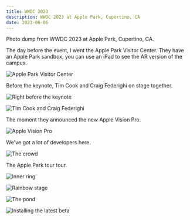 ```yaml
---
title: WWDC 2023
description: WWDC 2023 at Apple Park, Cupertino, CA
date: 2023-06-06
---
```


Photo dump from WWDC 2023 at Apple Park, Cupertino, CA.

The day before the event, I went the Apple Park Visitor Center.
They have an Apple Park sandbox, you can use an iPad to see the AR version of the campus.

![Apple Park Visitor Center](https://static.ysun.co/imgs/wwdc-23-1.webp/s:3024:4032)

Before the keynote, Tim Cook and Craig Federighi on stage together.

![Right before the keynote](https://static.ysun.co/imgs/wwdc-23-2.webp/s:3794:2136)

![Tim Cook and Craig Federighi](https://static.ysun.co/imgs/wwdc-23-3.webp/s:3731:2069)

The moment they announced the new Apple Vision Pro.

![Apple Vision Pro](https://static.ysun.co/imgs/wwdc-23-4.webp/s:4032:3024)

We've got a lot of developers here.

![The crowd](https://static.ysun.co/imgs/wwdc-23-5.webp/s:2316:3088)

The Apple Park tour tour.

![Inner ring](https://static.ysun.co/imgs/wwdc-23-6.webp/s:2870:3827)

![Rainbow stage](https://static.ysun.co/imgs/wwdc-23-7.webp/s:3957:2226)

![The pond](https://static.ysun.co/imgs/wwdc-23-8.webp/s:4032:3024)

![Installing the latest beta](https://static.ysun.co/imgs/wwdc-23-9.webp/s:4032:3024)
